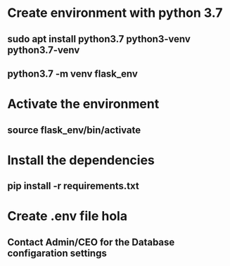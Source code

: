 # Create environment with python 3.7
## sudo apt install python3.7 python3-venv python3.7-venv
## python3.7 -m venv flask_env


# Activate the environment
## source flask_env/bin/activate

# Install the dependencies
## pip install -r requirements.txt

# Create .env file hola
## Contact Admin/CEO for the Database configaration settings
